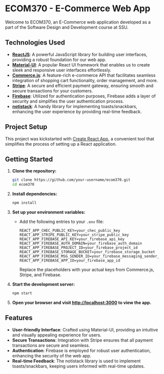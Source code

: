 # ECOM370 - E-Commerce Web App

Welcome to ECOM370, an E-Commerce web application developed as a part of the Software Design and Development course at SSU.

## Technologies Used

- **[ReactJS](https://reactjs.org)**: A powerful JavaScript library for building user interfaces, providing a robust foundation for our web app.
- **[Material-UI](https://mui.com)**: A popular React UI framework that enables us to create sleek and responsive user interfaces effortlessly.
- **[Commerce.js](https://commercejs.com)**: A feature-rich e-commerce API that facilitates seamless integration of shopping cart functionality, order management, and more.
- **[Stripe](https://stripe.com)**: A secure and efficient payment gateway, ensuring smooth and secure transactions for your customers.
- **[Firebase](https://firebase.google.com)**: Utilized for authentication purposes, Firebase adds a layer of security and simplifies the user authentication process.
- **[notistack](https://github.com/iamhosseindhv/notistack)**: A handy library for implementing toasts/snackbars, enhancing the user experience by providing real-time feedback.

## Project Setup

This project was kickstarted with [Create React App](https://github.com/facebook/create-react-app), a convenient tool that simplifies the process of setting up a React application.

## Getting Started

1. **Clone the repository:**

   ```bash
   git clone https://github.com/your-username/ecom370.git
   cd ecom370
   ```

2. **Install dependencies:**

   ```bash
   npm install
   ```

3. **Set up your environment variables:**
   - Add the following entries to your `.env` file:

      ```env
      REACT_APP_CHEC_PUBLIC_KEY=your_chec_public_key
      REACT_APP_STRIPE_PUBLIC_KEY=your_stripe_public_key
      REACT_APP_FIREBASE_API_KEY=your_firebase_api_key
      REACT_APP_FIREBASE_AUTH_DOMAIN=your_firebase_auth_domain
      REACT_APP_FIREBASE_PROJECT_ID=your_firebase_project_id
      REACT_APP_FIREBASE_STORAGE_BUCKET=your_firebase_storage_bucket
      REACT_APP_FIREBASE_MSG_SENDER_ID=your_firebase_messaging_sender_id
      REACT_APP_FIREBASE_APP_ID=your_firebase_app_id
      ```

      Replace the placeholders with your actual keys from Commerce.js, Stripe, and Firebase.

4. **Start the development server:**

   ```bash
   npm start
   ```

5. **Open your browser and visit [http://localhost:3000](http://localhost:3000) to view the app.**

## Features

- **User-friendly Interface**: Crafted using Material-UI, providing an intuitive and visually appealing experience for users.
- **Secure Transactions**: Integration with Stripe ensures that all payment transactions are secure and seamless.
- **Authentication**: Firebase is employed for robust user authentication, enhancing the security of the web app.
- **Real-time Feedback**: The notistack library is used to implement toasts/snackbars, keeping users informed with real-time updates.
